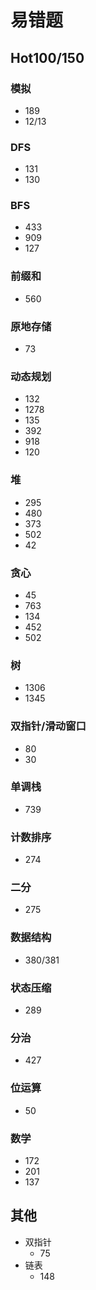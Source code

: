 # 易错题

## Hot100/150

### 模拟

- 189
- 12/13

### DFS

- 131
- 130

### BFS

- 433
- 909
- 127

### 前缀和

- 560

### 原地存储

- 73

### 动态规划

- 132
- 1278
- 135
- 392
- 918
- 120

### 堆

- 295
- 480
- 373
- 502
- 42

### 贪心

- 45
- 763
- 134
- 452
- 502

### 树

- 1306
- 1345

### 双指针/滑动窗口

- 80
- 30

### 单调栈

- 739

### 计数排序

- 274

### 二分

- 275

### 数据结构

- 380/381

### 状态压缩

- 289

### 分治

- 427

### 位运算

- 50

### 数学

- 172
- 201
- 137

## 其他

- 双指针
  - 75
- 链表
  - 148
